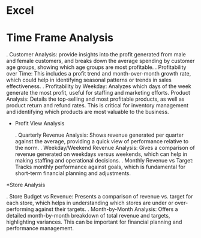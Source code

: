 # Excel

# Time Frame Analysis
 
. Customer Analysis:  provide insights into the profit generated from male and female 
customers, and breaks down the average spending by customer age groups, showing which age 
groups are most profitable. 
. Profitability over Time: This includes a profit trend and month-over-month growth rate, 
which could help in identifying seasonal patterns or trends in sales effectiveness. 
. Profitability by Weekday: Analyzes which days of the week generate the most profit, 
useful for staffing and marketing efforts. 
Product Analysis: Details the top-selling and most profitable products, as well as product 
return and refund rates. This is critical for inventory management and identifying which 
products are most valuable to the business. 

* Profit View Analysis

  . Quarterly Revenue Analysis: Shows revenue generated per quarter against the average, 
providing a quick view of performance relative to the norm. 
. Weekday/Weekend Revenue Analysis: Gives a comparison of revenue generated on 
weekdays versus weekends, which can help in making staffing and operational decisions. 
. Monthly Revenue vs Target: Tracks monthly performance against goals, which is 
fundamental for short-term financial planning and adjustments.

*Store Analysis

. Store Budget vs Revenue: Presents a comparison of revenue vs. target for each store, 
which helps in understanding which stores are under or over-performing against their targets. 
. Month-by-Month Analysis: Offers a detailed month-by-month breakdown of total 
revenue and targets, highlighting variances. This can be important for financial planning and 
performance management. 
